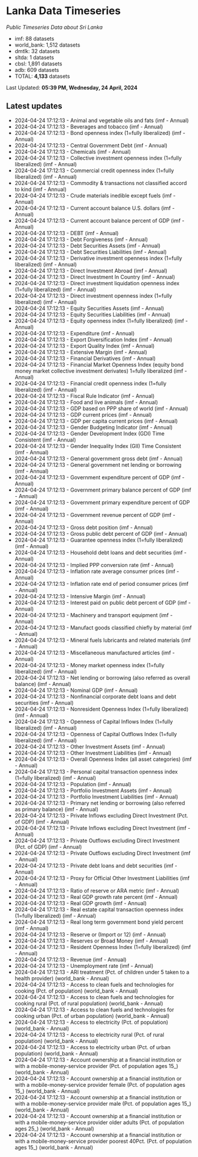 # Lanka Data Timeseries
*Public Timeseries Data about Sri Lanka*

* imf: 88 datasets
* world_bank: 1,512 datasets
* dmtlk: 32 datasets
* sltda: 1 datasets
* cbsl: 1,891 datasets
* adb: 609 datasets
* TOTAL: **4,133** datasets

Last Updated: **05:39 PM, Wednesday, 24 April, 2024**

## Latest updates

* 2024-04-24 17:12:13 - Animal and vegetable oils and fats (imf - Annual)
* 2024-04-24 17:12:13 - Beverages and tobacco (imf - Annual)
* 2024-04-24 17:12:13 - Bond openness index (1=fully liberalized) (imf - Annual)
* 2024-04-24 17:12:13 - Central Government Debt (imf - Annual)
* 2024-04-24 17:12:13 - Chemicals (imf - Annual)
* 2024-04-24 17:12:13 - Collective investment openness index (1=fully liberalized) (imf - Annual)
* 2024-04-24 17:12:13 - Commercial credit openness index (1=fully liberalized) (imf - Annual)
* 2024-04-24 17:12:13 - Commodity & transactions not classified accord to kind (imf - Annual)
* 2024-04-24 17:12:13 - Crude materials inedible except fuels (imf - Annual)
* 2024-04-24 17:12:13 - Current account balance U.S. dollars (imf - Annual)
* 2024-04-24 17:12:13 - Current account balance percent of GDP (imf - Annual)
* 2024-04-24 17:12:13 - DEBT (imf - Annual)
* 2024-04-24 17:12:13 - Debt Forgiveness (imf - Annual)
* 2024-04-24 17:12:13 - Debt Securities Assets (imf - Annual)
* 2024-04-24 17:12:13 - Debt Securities Liabilities (imf - Annual)
* 2024-04-24 17:12:13 - Derivative investment openness index (1=fully liberalized) (imf - Annual)
* 2024-04-24 17:12:13 - Direct Investment Abroad (imf - Annual)
* 2024-04-24 17:12:13 - Direct Investment In Country (imf - Annual)
* 2024-04-24 17:12:13 - Direct investment liquidation openness index (1=fully liberalized) (imf - Annual)
* 2024-04-24 17:12:13 - Direct investment openness index (1=fully liberalized) (imf - Annual)
* 2024-04-24 17:12:13 - Equity Securities Assets (imf - Annual)
* 2024-04-24 17:12:13 - Equity Securities Liabilities (imf - Annual)
* 2024-04-24 17:12:13 - Equity openness index (1=fully liberalized) (imf - Annual)
* 2024-04-24 17:12:13 - Expenditure (imf - Annual)
* 2024-04-24 17:12:13 - Export Diversification Index (imf - Annual)
* 2024-04-24 17:12:13 - Export Quality Index (imf - Annual)
* 2024-04-24 17:12:13 - Extensive Margin (imf - Annual)
* 2024-04-24 17:12:13 - Financial Derivatives (imf - Annual)
* 2024-04-24 17:12:13 - Financial Market Openness Index (equity bond money market collective investment derivates) 1=fully liberalized (imf - Annual)
* 2024-04-24 17:12:13 - Financial credit openness index (1=fully liberalized) (imf - Annual)
* 2024-04-24 17:12:13 - Fiscal Rule Indicator (imf - Annual)
* 2024-04-24 17:12:13 - Food and live animals (imf - Annual)
* 2024-04-24 17:12:13 - GDP based on PPP share of world (imf - Annual)
* 2024-04-24 17:12:13 - GDP current prices (imf - Annual)
* 2024-04-24 17:12:13 - GDP per capita current prices (imf - Annual)
* 2024-04-24 17:12:13 - Gender Budgeting Indicator (imf - Annual)
* 2024-04-24 17:12:13 - Gender Development Index (GDI) Time Consistent (imf - Annual)
* 2024-04-24 17:12:13 - Gender Inequality Index (GII) Time Consistent (imf - Annual)
* 2024-04-24 17:12:13 - General government gross debt (imf - Annual)
* 2024-04-24 17:12:13 - General government net lending or borrowing (imf - Annual)
* 2024-04-24 17:12:13 - Government expenditure percent of GDP (imf - Annual)
* 2024-04-24 17:12:13 - Government primary balance percent of GDP (imf - Annual)
* 2024-04-24 17:12:13 - Government primary expenditure percent of GDP (imf - Annual)
* 2024-04-24 17:12:13 - Government revenue percent of GDP (imf - Annual)
* 2024-04-24 17:12:13 - Gross debt position (imf - Annual)
* 2024-04-24 17:12:13 - Gross public debt percent of GDP (imf - Annual)
* 2024-04-24 17:12:13 - Guarantee openness index (1=fully liberalized) (imf - Annual)
* 2024-04-24 17:12:13 - Household debt loans and debt securities (imf - Annual)
* 2024-04-24 17:12:13 - Implied PPP conversion rate (imf - Annual)
* 2024-04-24 17:12:13 - Inflation rate average consumer prices (imf - Annual)
* 2024-04-24 17:12:13 - Inflation rate end of period consumer prices (imf - Annual)
* 2024-04-24 17:12:13 - Intensive Margin (imf - Annual)
* 2024-04-24 17:12:13 - Interest paid on public debt percent of GDP (imf - Annual)
* 2024-04-24 17:12:13 - Machinery and transport equipment (imf - Annual)
* 2024-04-24 17:12:13 - Manufact goods classified chiefly by material (imf - Annual)
* 2024-04-24 17:12:13 - Mineral fuels lubricants and related materials (imf - Annual)
* 2024-04-24 17:12:13 - Miscellaneous manufactured articles (imf - Annual)
* 2024-04-24 17:12:13 - Money market openness index (1=fully liberalized) (imf - Annual)
* 2024-04-24 17:12:13 - Net lending or borrowing (also referred as overall balance) (imf - Annual)
* 2024-04-24 17:12:13 - Nominal GDP (imf - Annual)
* 2024-04-24 17:12:13 - Nonfinancial corporate debt loans and debt securities (imf - Annual)
* 2024-04-24 17:12:13 - Nonresident Openness Index (1=fully liberalized) (imf - Annual)
* 2024-04-24 17:12:13 - Openness of Capital Inflows Index (1=fully liberalized) (imf - Annual)
* 2024-04-24 17:12:13 - Openness of Capital Outflows Index (1=fully liberalized) (imf - Annual)
* 2024-04-24 17:12:13 - Other Investment Assets (imf - Annual)
* 2024-04-24 17:12:13 - Other Investment Liabilities (imf - Annual)
* 2024-04-24 17:12:13 - Overall Openness Index (all asset categories) (imf - Annual)
* 2024-04-24 17:12:13 - Personal capital transaction openness index (1=fully liberalized) (imf - Annual)
* 2024-04-24 17:12:13 - Population (imf - Annual)
* 2024-04-24 17:12:13 - Portfolio Investment Assets (imf - Annual)
* 2024-04-24 17:12:13 - Portfolio Investment Liabilities (imf - Annual)
* 2024-04-24 17:12:13 - Primary net lending or borrowing (also referred as primary balance) (imf - Annual)
* 2024-04-24 17:12:13 - Private Inflows excluding Direct Investment (Pct. of GDP) (imf - Annual)
* 2024-04-24 17:12:13 - Private Inflows excluding Direct Investment (imf - Annual)
* 2024-04-24 17:12:13 - Private Outflows excluding Direct Investment (Pct. of GDP) (imf - Annual)
* 2024-04-24 17:12:13 - Private Outflows excluding Direct Investment (imf - Annual)
* 2024-04-24 17:12:13 - Private debt loans and debt securities (imf - Annual)
* 2024-04-24 17:12:13 - Proxy for Official Other Investment Liabilities (imf - Annual)
* 2024-04-24 17:12:13 - Ratio of reserve or ARA metric (imf - Annual)
* 2024-04-24 17:12:13 - Real GDP growth rate percent (imf - Annual)
* 2024-04-24 17:12:13 - Real GDP growth (imf - Annual)
* 2024-04-24 17:12:13 - Real estate capital transaction openness index (1=fully liberalized) (imf - Annual)
* 2024-04-24 17:12:13 - Real long term government bond yield percent (imf - Annual)
* 2024-04-24 17:12:13 - Reserve or (Import or 12) (imf - Annual)
* 2024-04-24 17:12:13 - Reserves or Broad Money (imf - Annual)
* 2024-04-24 17:12:13 - Resident Openness Index (1=fully liberalized) (imf - Annual)
* 2024-04-24 17:12:13 - Revenue (imf - Annual)
* 2024-04-24 17:12:13 - Unemployment rate (imf - Annual)
* 2024-04-24 17:12:13 - ARI treatment (Pct. of children under 5 taken to a health provider) (world_bank - Annual)
* 2024-04-24 17:12:13 - Access to clean fuels and technologies for cooking (Pct. of population) (world_bank - Annual)
* 2024-04-24 17:12:13 - Access to clean fuels and technologies for cooking rural (Pct. of rural population) (world_bank - Annual)
* 2024-04-24 17:12:13 - Access to clean fuels and technologies for cooking urban (Pct. of urban population) (world_bank - Annual)
* 2024-04-24 17:12:13 - Access to electricity (Pct. of population) (world_bank - Annual)
* 2024-04-24 17:12:13 - Access to electricity rural (Pct. of rural population) (world_bank - Annual)
* 2024-04-24 17:12:13 - Access to electricity urban (Pct. of urban population) (world_bank - Annual)
* 2024-04-24 17:12:13 - Account ownership at a financial institution or with a mobile-money-service provider (Pct. of population ages 15_) (world_bank - Annual)
* 2024-04-24 17:12:13 - Account ownership at a financial institution or with a mobile-money-service provider female (Pct. of population ages 15_) (world_bank - Annual)
* 2024-04-24 17:12:13 - Account ownership at a financial institution or with a mobile-money-service provider male (Pct. of population ages 15_) (world_bank - Annual)
* 2024-04-24 17:12:13 - Account ownership at a financial institution or with a mobile-money-service provider older adults (Pct. of population ages 25_) (world_bank - Annual)
* 2024-04-24 17:12:13 - Account ownership at a financial institution or with a mobile-money-service provider poorest 40Pct. (Pct. of population ages 15_) (world_bank - Annual)